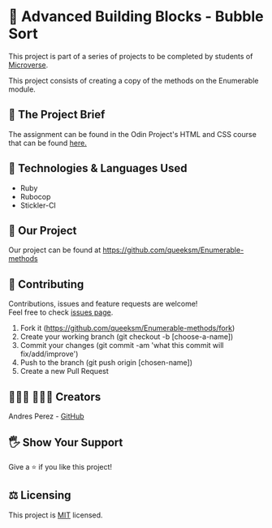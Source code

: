 # 💭 Advanced Building Blocks - Bubble Sort

This project is part of a series of projects to be completed by students of [Microverse](https://www.microverse.org/ 'The Global School for Remote Software Developers!').

This project consists of creating a copy of the methods on the Enumerable module.

## 🔮 The Project Brief

The assignment can be found in the Odin Project's HTML and CSS course that can be found [here.](https://www.theodinproject.com/courses/ruby-programming/lessons/advanced-building-blocks)

## 🔨 Technologies & Languages Used

- Ruby
- Rubocop
- Stickler-CI

## 🚀 Our Project

Our project can be found at https://github.com/queeksm/Enumerable-methods

## 🦄 Contributing

Contributions, issues and feature requests are welcome!<br />Feel free to check [issues page](https://github.com/queeksm/Enumerable-methods/issues).

1. Fork it (https://github.com/queeksm/Enumerable-methods/fork)
2. Create your working branch (git checkout -b [choose-a-name])
3. Commit your changes (git commit -am 'what this commit will fix/add/improve')
4. Push to the branch (git push origin [chosen-name])
5. Create a new Pull Request

## 👨🏽‍💻 👨🏿‍💻 Creators

Andres Perez - [GitHub](https://github.com/queeksm)

## 🖐️ Show Your Support

Give a ⭐️ if you like this project!

## ⚖️ Licensing

This project is [MIT](https://github.com/queeksm/Enumerable-methods/LICENSE.txt) licensed.